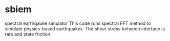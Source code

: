 # sbiem
spectral earthqauke simulator
This code runs spectral FFT method to simulate physics-based earthquakes. The shear stress between interface is rate and state friction
